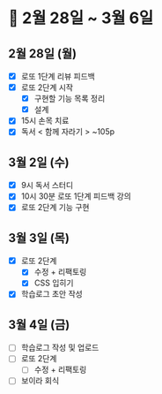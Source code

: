 # 🐯 2월 28일 ~ 3월 6일

## 2월 28일 (월)

- [x] 로또 1단계 리뷰 피드백
- [x] 로또 2단계 시작
  - [x] 구현할 기능 목록 정리
  - [x] 설계
- [x] 15시 손목 치료
- [x] 독서 < 함께 자라기 > ~105p

## 3월 2일 (수)

- [x] 9시 독서 스터디
- [x] 10시 30분 로또 1단계 피드백 강의
- [x] 로또 2단계 기능 구현

## 3월 3일 (목)

- [x] 로또 2단계
  - [x] 수정 + 리팩토링
  - [x] CSS 입히기
- [x] 학습로그 초안 작성

## 3월 4일 (금)

- [ ] 학습로그 작성 및 업로드
- [ ] 로또 2단계
  - [ ] 수정 + 리팩토링
- [ ] 보이라 회식
